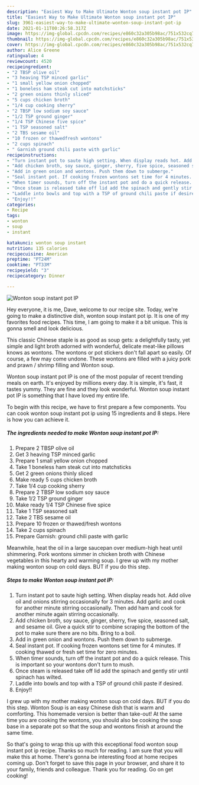 ```yaml
---
description: "Easiest Way to Make Ultimate Wonton soup instant pot IP"
title: "Easiest Way to Make Ultimate Wonton soup instant pot IP"
slug: 3961-easiest-way-to-make-ultimate-wonton-soup-instant-pot-ip
date: 2021-01-11T00:26:58.317Z
image: https://img-global.cpcdn.com/recipes/e860c32a305b98ac/751x532cq70/wonton-soup-instant-pot-ip-recipe-main-photo.jpg
thumbnail: https://img-global.cpcdn.com/recipes/e860c32a305b98ac/751x532cq70/wonton-soup-instant-pot-ip-recipe-main-photo.jpg
cover: https://img-global.cpcdn.com/recipes/e860c32a305b98ac/751x532cq70/wonton-soup-instant-pot-ip-recipe-main-photo.jpg
author: Alice Greene
ratingvalue: 4
reviewcount: 4520
recipeingredient:
- "2 TBSP olive oil"
- "3 heaving TSP minced garlic"
- "1 small yellow onion chopped"
- "1 boneless ham steak cut into matchsticks"
- "2 green onions thinly sliced"
- "5 cups chicken broth"
- "1/4 cup cooking sherry"
- "2 TBSP low sodium soy sauce"
- "1/2 TSP ground ginger"
- "1/4 TSP Chinese five spice"
- "1 TSP seasoned salt"
- "2 TBS sesame oil"
- "10 frozen or thawedfresh wontons"
- "2 cups spinach"
- " Garnish ground chili paste with garlic"
recipeinstructions:
- "Turn instant pot to saute high setting. When display reads hot. Add olive oil and onions stirring occasionally for 3 minutes. Add garlic and cook for another minute stirring occasionally. Then add ham and cook for another minute again stirring occasionally."
- "Add chicken broth, soy sauce, ginger, sherry, five spice, seasoned salt, and sesame oil. Give a quick stir to combine scraping the bottom of the pot to make sure there are no bits. Bring to a boil."
- "Add in green onion and wontons. Push them down to submerge."
- "Seal instant pot. If cooking frozen wontons set time for 4 minutes. If cooking thawed or fresh set time for zero minutes."
- "When timer sounds, turn off the instant pot and do a quick release. This is important so your wontons don&#39;t turn to mush."
- "Once steam is released take off lid add the spinach and gently stir until spinach has wilted."
- "Laddle into bowls and top with a TSP of ground chili paste if desired."
- "Enjoy!!"
categories:
- Recipe
tags:
- wonton
- soup
- instant

katakunci: wonton soup instant 
nutrition: 135 calories
recipecuisine: American
preptime: "PT24M"
cooktime: "PT33M"
recipeyield: "3"
recipecategory: Dinner

---
```



![Wonton soup instant pot IP](https://img-global.cpcdn.com/recipes/e860c32a305b98ac/751x532cq70/wonton-soup-instant-pot-ip-recipe-main-photo.jpg)

Hey everyone, it is me, Dave, welcome to our recipe site. Today, we're going to make a distinctive dish, wonton soup instant pot ip. It is one of my favorites food recipes. This time, I am going to make it a bit unique. This is gonna smell and look delicious.

This classic Chinese staple is as good as soup gets: a delightfully tasty, yet simple and light broth adorned with wonderful, delicate meat-like pillows knows as wontons. The wontons or pot stickers don&#39;t fall apart so easily. Of course, a few may come undone. These wontons are filled with a juicy pork and prawn / shrimp filling and Wonton soup.

Wonton soup instant pot IP is one of the most popular of recent trending meals on earth. It's enjoyed by millions every day. It is simple, it's fast, it tastes yummy. They are fine and they look wonderful. Wonton soup instant pot IP is something that I have loved my entire life.


To begin with this recipe, we have to first prepare a few components. You can cook wonton soup instant pot ip using 15 ingredients and 8 steps. Here is how you can achieve it.

<!--inarticleads1-->

##### The ingredients needed to make Wonton soup instant pot IP:

1. Prepare 2 TBSP olive oil
1. Get 3 heaving TSP minced garlic
1. Prepare 1 small yellow onion chopped
1. Take 1 boneless ham steak cut into matchsticks
1. Get 2 green onions thinly sliced
1. Make ready 5 cups chicken broth
1. Take 1/4 cup cooking sherry
1. Prepare 2 TBSP low sodium soy sauce
1. Take 1/2 TSP ground ginger
1. Make ready 1/4 TSP Chinese five spice
1. Take 1 TSP seasoned salt
1. Take 2 TBS sesame oil
1. Prepare 10 frozen or thawed/fresh wontons
1. Take 2 cups spinach
1. Prepare  Garnish: ground chili paste with garlic


Meanwhile, heat the oil in a large saucepan over medium-high heat until shimmering. Pork wontons simmer in chicken broth with Chinese vegetables in this hearty and warming soup. I grew up with my mother making wonton soup on cold days. BUT if you do this step. 

<!--inarticleads2-->

##### Steps to make Wonton soup instant pot IP:

1. Turn instant pot to saute high setting. When display reads hot. Add olive oil and onions stirring occasionally for 3 minutes. Add garlic and cook for another minute stirring occasionally. Then add ham and cook for another minute again stirring occasionally.
1. Add chicken broth, soy sauce, ginger, sherry, five spice, seasoned salt, and sesame oil. Give a quick stir to combine scraping the bottom of the pot to make sure there are no bits. Bring to a boil.
1. Add in green onion and wontons. Push them down to submerge.
1. Seal instant pot. If cooking frozen wontons set time for 4 minutes. If cooking thawed or fresh set time for zero minutes.
1. When timer sounds, turn off the instant pot and do a quick release. This is important so your wontons don&#39;t turn to mush.
1. Once steam is released take off lid add the spinach and gently stir until spinach has wilted.
1. Laddle into bowls and top with a TSP of ground chili paste if desired.
1. Enjoy!!


I grew up with my mother making wonton soup on cold days. BUT if you do this step. Wonton Soup is an easy Chinese dish that is warm and comforting. This homemade version is better than take-out! At the same time you are cooking the wontons, you should also be cooking the soup base in a separate pot so that the soup and wontons finish at around the same time. 

So that's going to wrap this up with this exceptional food wonton soup instant pot ip recipe. Thanks so much for reading. I am sure that you will make this at home. There's gonna be interesting food at home recipes coming up. Don't forget to save this page in your browser, and share it to your family, friends and colleague. Thank you for reading. Go on get cooking!
